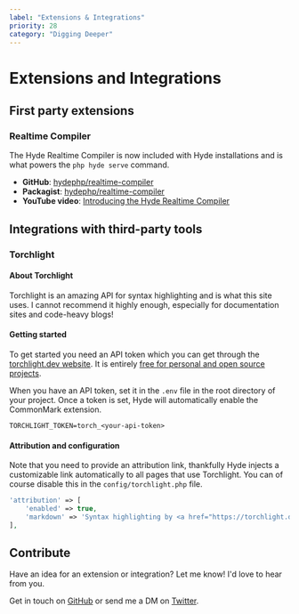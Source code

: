 ```yaml
---
label: "Extensions & Integrations"
priority: 28
category: "Digging Deeper"
---
```


# Extensions and Integrations

## First party extensions

### Realtime Compiler

The Hyde Realtime Compiler is now included with Hyde
installations and is what powers the `php hyde serve` command.

- **GitHub**: [hydephp/realtime-compiler](https://github.com/hydephp/realtime-compiler)
- **Packagist**: [hydephp/realtime-compiler](https://packagist.org/packages/hyde/realtime-compiler) 
- **YouTube video**: [Introducing the Hyde Realtime Compiler](https://www.youtube.com/watch?v=1ZM4fQMKi64)


## Integrations with third-party tools

### Torchlight

#### About Torchlight
Torchlight is an amazing API for syntax highlighting and is what this site uses.
I cannot recommend it highly enough, especially for documentation sites and code-heavy blogs!

#### Getting started
To get started you need an API token which you can get through the [torchlight.dev website](https://torchlight.dev/).
It is entirely [free for personal and open source projects](https://torchlight.dev/#pricing).

When you have an API token, set it in the `.env` file in the root directory of your project.
Once a token is set, Hyde will automatically enable the CommonMark extension.

```env
TORCHLIGHT_TOKEN=torch_<your-api-token>
```

#### Attribution and configuration

Note that you need to provide an attribution link, thankfully Hyde injects a customizable link automatically to all pages
that use Torchlight. You can of course disable this in the `config/torchlight.php` file.
```php
'attribution' => [
	'enabled' => true,
	'markdown' => 'Syntax highlighting by <a href="https://torchlight.dev/" rel="noopener nofollow">Torchlight.dev</a>',
],
```





## Contribute

Have an idea for an extension or integration? Let me know! I'd love to hear from you.

Get in touch on [GitHub](https://github.com/hydephp/Hyde) or send me a DM on [Twitter](https://twitter.com/CodeWithCaen).